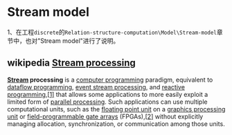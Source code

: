 # Stream model

1、在工程`discrete`的`Relation-structure-computation\Model\Stream-model`章节中，也对"Stream model"进行了说明。

## wikipedia [Stream processing](https://en.wikipedia.org/wiki/Stream_processing)

**[Stream](https://en.wikipedia.org/wiki/Streaming_media) processing** is a [computer programming](https://en.wikipedia.org/wiki/Computer_programming) paradigm, equivalent to [dataflow programming](https://en.wikipedia.org/wiki/Dataflow_programming), [event stream processing](https://en.wikipedia.org/wiki/Event_stream_processing), and [reactive programming](https://en.wikipedia.org/wiki/Reactive_programming),[[1\]](https://en.wikipedia.org/wiki/Stream_processing#cite_note-1) that allows some applications to more easily exploit a limited form of [parallel processing](https://en.wikipedia.org/wiki/Parallel_computing). Such applications can use multiple computational units, such as the [floating point unit](https://en.wikipedia.org/wiki/Floating_point_unit) on a [graphics processing unit](https://en.wikipedia.org/wiki/Graphics_processing_unit) or [field-programmable gate arrays](https://en.wikipedia.org/wiki/Field-programmable_gate_array) (FPGAs),[[2\]](https://en.wikipedia.org/wiki/Stream_processing#cite_note-2) without explicitly managing allocation, synchronization, or communication among those units.



